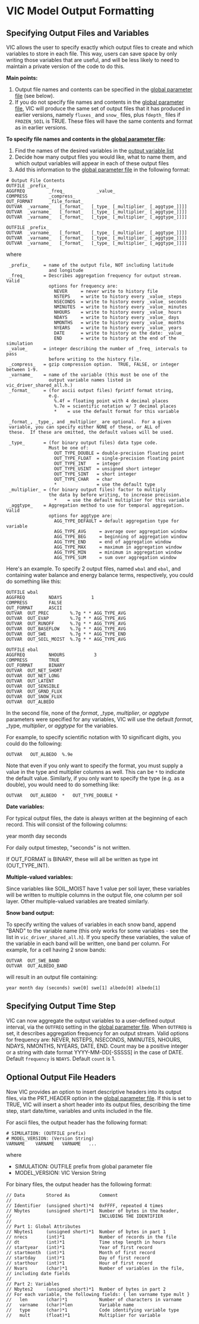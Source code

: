 # VIC Model Output Formatting

## Specifying Output Files and Variables

VIC allows the user to specify exactly which output files to create and which variables to store in each file. This way, users can save space by only writing those variables that are useful, and will be less likely to need to maintain a private version of the code to do this.

**Main points:**

1.  Output file names and contents can be specified in the [global parameter file](GlobalParam.md) (see below).
2.  If you do not specify file names and contents in the [global parameter file](GlobalParam.md), VIC will produce the same set of output files that it has produced in earlier versions, namely `fluxes_` and `snow_` files, plus `fdepth_` files if `FROZEN_SOIL` is TRUE. These files will have the same contents and format as in earlier versions.

**To specify file names and contents in the [global parameter file](GlobalParam.md):**

1.  Find the names of the desired variables in the [output variable list](../../OutputVarList.md)
2.  Decide how many output files you would like, what to name them, and which output variables will appear in each of these output files
3.  Add this information to the [global parameter file](GlobalParam.md) in the following format:

```
# Output File Contents
OUTFILE	_prefix_
AGGFREQ         _freq_            _value_
COMPRESS        _compress_
OUT_FORMAT      _file_format_
OUTVAR	_varname_	[_format_	[_type_	[_multiplier_ [_aggtype_]]]]
OUTVAR	_varname_	[_format_	[_type_	[_multiplier_ [_aggtype_]]]]
OUTVAR	_varname_	[_format_	[_type_	[_multiplier_ [_aggtype_]]]]

OUTFILE	_prefix_
OUTVAR	_varname_	[_format_	[_type_	[_multiplier_ [_aggtype_]]]]
OUTVAR	_varname_	[_format_	[_type_	[_multiplier_ [_aggtype_]]]]
OUTVAR	_varname_	[_format_	[_type_	[_multiplier_ [_aggtype_]]]]
```
where

```
 _prefix_     = name of the output file, NOT including latitude
                and longitude
 _freq_       = Describes aggregation frequency for output stream. Valid
                options for frequency are:
                  NEVER     = never write to history file
                  NSTEPS    = write to history every _value_ steps
                  NSECONDS  = write to history every _value_ seconds
                  NMINUTES  = write to history every _value_ minutes
                  NHOURS    = write to history every _value_ hours
                  NDAYS     = write to history every _value_ days
                  NMONTHS   = write to history every _value_ months
                  NYEARS    = write to history every _value_ years
                  DATE      = write to history on the date: _value_
                  END       = write to history at the end of the simulation
 _value_      = integer describing the number of _freq_ intervals to pass
                before writing to the history file.
 _compress_   = gzip compression option.  TRUE, FALSE, or integer between 1-9.
 _varname_    = name of the variable (this must be one of the
                output variable names listed in vic_driver_shared_all.h.)
 _format_     = (for ascii output files) fprintf format string,
                e.g.
                  %.4f = floating point with 4 decimal places
                  %.7e = scientific notation w/ 7 decimal places
                  *    = use the default format for this variable

 _format_, _type_, and _multiplier_ are optional.  For a given
 variable, you can specify either NONE of these, or ALL of
 these.  If these are omitted, the default values will be used.

 _type_       = (for binary output files) data type code.
                Must be one of:
                  OUT_TYPE_DOUBLE = double-precision floating point
                  OUT_TYPE_FLOAT  = single-precision floating point
                  OUT_TYPE_INT    = integer
                  OUT_TYPE_USINT  = unsigned short integer
                  OUT_TYPE_SINT   = short integer
                  OUT_TYPE_CHAR   = char
                  *               = use the default type
 _multiplier_ = (for binary output files) factor to multiply
                the data by before writing, to increase precision.
                  *    = use the default multiplier for this variable
 _aggtype_    = Aggregation method to use for temporal aggregation. Valid
                options for aggtype are:
                  AGG_TYPE_DEFAULT = default aggregation type for variable
                  AGG_TYPE_AVG     = average over aggregation window
                  AGG_TYPE_BEG     = beginning of aggregation window
                  AGG_TYPE_END     = end of aggregation window
                  AGG_TYPE_MAX     = maximum in aggregation window
                  AGG_TYPE_MIN     = minimum in aggregation window
                  AGG_TYPE_SUM     = sum over aggregation window
```

Here's an example. To specify 2 output files, named `wbal` and `ebal`, and containing water balance and energy balance terms, respectively, you could do something like this:

```
OUTFILE	wbal
AGGFREQ         NDAYS           1
COMPRESS        FALSE
OUT_FORMAT      ASCII
OUTVAR	OUT_PREC        %.7g * * AGG_TYPE_AVG
OUTVAR	OUT_EVAP        %.7g * * AGG_TYPE_AVG
OUTVAR	OUT_RUNOFF      %.7g * * AGG_TYPE_AVG
OUTVAR	OUT_BASEFLOW    %.7g * * AGG_TYPE_AVG
OUTVAR	OUT_SWE         %.7g * * AGG_TYPE_END
OUTVAR	OUT_SOIL_MOIST  %.7g * * AGG_TYPE_AVG

OUTFILE	ebal
AGGFREQ         NHOURS           3
COMPRESS        TRUE
OUT_FORMAT      BINARY
OUTVAR	OUT_NET_SHORT
OUTVAR	OUT_NET_LONG
OUTVAR	OUT_LATENT
OUTVAR	OUT_SENSIBLE
OUTVAR	OUT_GRND_FLUX
OUTVAR	OUT_SNOW_FLUX
OUTVAR	OUT_ALBEDO
```

In the second file, none of the _format_, _type, _multiplier_, or _aggtype_ parameters were specified for any variables, VIC will use the default _format_, _type, _multiplier_, or _aggtype_ for the variables.

For example, to specify scientific notation with 10 significant digits, you could do the following:

```OUTVAR	OUT_ALBEDO	%.9e```

Note that even if you only want to specify the format, you must supply a value in the type and multiplier columns as well. This can be `*` to indicate the default value. Similarly, if you only want to specify the type (e.g. as a double), you would need to do something like:

```OUTVAR	OUT_ALBEDO	*	OUT_TYPE_DOUBLE	*```

**Date variables:**

For typical output files, the date is always written at the beginning of each record. This will consist of the following columns:

year month day seconds

For daily output timestep, "seconds" is not written.

If OUT_FORMAT is BINARY, these will all be written as type int (OUT_TYPE_INT).

**Multiple-valued variables:**

Since variables like SOIL_MOIST have 1 value per soil layer, these variables will be written to multiple columns in the output file, one column per soil layer. Other multiple-valued variables are treated similarly.

**Snow band output:**

To specify writing the values of variables in each snow band, append "BAND" to the variable name (this only works for some variables - see the list in `vic_driver_shared_all.h`). If you specify these variables, the value of the variable in each band will be written, one band per column. For example, for a cell having 2 snow bands:

```
OUTVAR	OUT_SWE_BAND
OUTVAR	OUT_ALBEDO_BAND
```

will result in an output file containing:

```year month day (seconds) swe[0] swe[1] albedo[0] albedo[1]```

## Specifying Output Time Step

VIC can now aggregate the output variables to a user-defined output interval, via the `OUTFREQ` setting in the [global parameter file](GlobalParam.md). When  `OUTFREQ` is set, it describes aggregation frequency for an output stream. Valid options for frequency are: NEVER, NSTEPS, NSECONDS, NMINUTES, NHOURS, NDAYS, NMONTHS, NYEARS, DATE, END. Count may be a positive integer or a string with date format YYYY-MM-DD[-SSSSS] in the case of DATE. Default `frequency` is `NDAYS`. Default `count` is 1.

## Optional Output File Headers

Now VIC provides an option to insert descriptive headers into its output files, via the PRT_HEADER option in the [global parameter file](GlobalParam.md). If this is set to TRUE, VIC will insert a short header into its output files, describing the time step, start date/time, variables and units included in the file.

For ascii files, the output header has the following format:

```
# SIMULATION: (OUTFILE prefix)
# MODEL_VERSION: (Version String)
VARNAME    VARNAME   VARNAME   ...
```
where

- SIMULATION: OUTFILE prefix from global parameter file
- MODEL_VERSION: VIC Version String

For binary files, the output header has the following format:

```
// Data        Stored As           Comment
//
// Identifier  (unsigned short)*4  0xFFFF, repeated 4 times
// Nbytes      (unsigned short)*1  Number of bytes in the header,
//                                 INCLUDING THE IDENTIFIER
//
// Part 1: Global Attributes
// Nbytes1     (unsigned short)*1  Number of bytes in part 1
// nrecs       (int)*1             Number of records in the file
// dt          (int)*1             Time step length in hours
// startyear   (int)*1             Year of first record
// startmonth  (int)*1             Month of first record
// startday    (int)*1             Day of first record
// starthour   (int)*1             Hour of first record
// Nvars       (char)*1            Number of variables in the file,
// including date fields
//
// Part 2: Variables
// Nbytes2     (unsigned short)*1  Number of bytes in part 2
// For each variable, the following fields: { len varname type mult }
//   len       (char)*1            Number of characters in varname
//   varname   (char)*len          Variable name
//   type      (char)*1            Code identifying variable type
//   mult      (float)*1           Multiplier for variable
```
